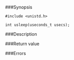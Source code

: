 ###Synopsis

`#include <unistd.h>`

`int usleep(useconds_t usecs);`

###Description

###Return value

###Errors